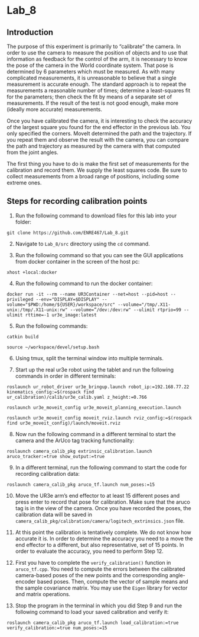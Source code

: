 # Lab_8

## Introduction

The purpose of this experiment is primarily to “calibrate” the camera. In order to use the camera to measure the position of objects and to use that information as feedback for the control of the arm, it is necessary to know the pose of the camera in the World coordinate system. That pose is determined by 6 parameters which must be measured. As with many complicated measurements, it is unreasonable to believe that a single measurement is accurate enough. The standard approach is to repeat the measurements a reasonable number of times; determine a least-squares fit for the parameters; then check the fit by means of a separate set of measurements. If the result of the test is not good enough, make more (ideally more accurate) measurements.

Once you have calibrated the camera, it is interesting to check the accuracy of the largest square you found for the end effector in the previous lab. You only specified the corners. MoveIt determined the path and the trajectory. If you repeat them and observe the result with the camera, you can compare the path and trajectory as measured by the camera with that computed from the joint angles.

The first thing you have to do is make the first set of measurements for the calibration and record them. We supply the least squares code. Be sure to collect measurements from a broad range of positions, including some extreme ones.

## Steps for recording calibration points

1. Run the following command to download files for this lab into your folder:

```console
git clone https://github.com/ENRE467/Lab_8.git
```

2. Navigate to `Lab_8/src` directory using the `cd` command.

3. Run the following command so that you can see the GUI applications from docker container in the screen of the host pc:

```console
xhost +local:docker
```

4. Run the following command to run the docker container:

```console
docker run -it --rm --name UR3Container --net=host --pid=host --privileged --env="DISPLAY=$DISPLAY" --volume="$PWD:/home/${USER}/workspace/src" --volume="/tmp/.X11-unix:/tmp/.X11-unix:rw" --volume=”/dev:/dev:rw" --ulimit rtprio=99 --ulimit rttime=-1 ur3e_image:latest
```

5. Run the following commands:

```console
catkin build
```
```console
source ~/workspace/devel/setup.bash
```

6. Using tmux, split the terminal window into multiple terminals.

7. Start up the real ur3e robot using the tablet and run the following commands in order in different terminals:

```console
roslaunch ur_robot_driver ur3e_bringup.launch robot_ip:=192.168.77.22 kinematics_config:=$(rospack find ur_calibration)/calib/ur3e_calib.yaml z_height:=0.766
```

```console
roslaunch ur3e_moveit_config ur3e_moveit_planning_execution.launch
```

```console
roslaunch ur3e_moveit_config moveit_rviz.launch rviz_config:=$(rospack find ur3e_moveit_config)/launch/moveit.rviz
```

8. Now run the following command in a different terminal to start the camera and the ArUco tag tracking functionality:

```console
roslaunch camera_calib_pkg extrinsic_calibration.launch aruco_tracker:=true show_output:=true
```

9. In a different terminal, run the following command to start the code for recording calibration data:

```console
roslaunch camera_calib_pkg aruco_tf.launch num_poses:=15
```

10. Move the UR3e arm’s end effector to at least 15 different poses and press enter to record that pose for calibration. Make sure that the aruco tag is in the view of the camera. Once you have recorded the poses, the calibration data will be saved in `camera_calib_pkg/calibration/camera/logitech_extrinsics.json` file.

11. At this point the calibration is tentatively complete. We do not know how accurate it is. In order to determine the accuracy you need to a move the end effector to a different, but also representative, set of 15 points. In order to evaluate the accuracy, you need to perform Step 12.

12. First you have to complete the `verify_calibration()` function in `aruco_tf.cpp`. You need to compute the errors between the calibrated camera-based poses of the new points and the corresponding angle-encoder based poses. Then, compute the vector of sample means and the sample covariance matrix. You may use the `Eigen` library for vector and matrix operations.

13. Stop the program in the terminal in which you did Step 9 and run the following command to load your saved calibration and verify it:

```console
roslaunch camera_calib_pkg aruco_tf.launch load_calibration:=true verify_calibration:=true num_poses:=15
```